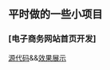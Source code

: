## 平时做的一些小项目

### [电子商务网站首页开发]

[源代码](https://github.com/jiangnanbei/projects/blob/master/%E7%94%B5%E5%AD%90%E5%95%86%E5%8A%A1%E7%BD%91%E7%AB%99%E9%A6%96%E9%A1%B5%E5%BC%80%E5%8F%91/README.md)&&[效果展示](http://htmlpreview.github.io/?https://github.com/jiangnanbei/projects/blob/master/%E7%94%B5%E5%AD%90%E5%95%86%E5%8A%A1%E7%BD%91%E7%AB%99%E9%A6%96%E9%A1%B5%E5%BC%80%E5%8F%91/index.html)


